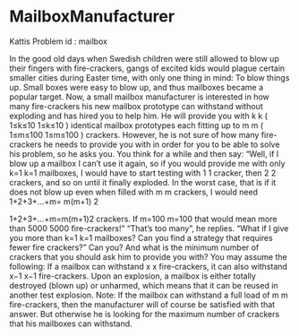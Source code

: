 # MailboxManufacturer
Kattis Problem id  : mailbox

In the good old days when Swedish children were still allowed to blow up their fingers with fire-crackers, gangs of excited kids would plague certain smaller cities during Easter time, with only one thing in mind: To blow things up. Small boxes were easy to blow up, and thus mailboxes became a popular target. Now, a small mailbox manufacturer is interested in how many fire-crackers his new mailbox prototype can withstand without exploding and has hired you to help him. He will provide you with
k
k
(
1≤k≤10
1≤k≤10
) identical mailbox prototypes each fitting up to
m
m
(
1≤m≤100
1≤m≤100
) crackers.
However, he is not sure of how many fire-crackers he needs to provide you with in order for you to be able to solve his problem, so he asks you. You think for a while and then say:
“Well, if I blow up a mailbox I can’t use it again, so if you would provide me with only
k=1
k=1
mailboxes, I would have to start testing with
1
1
cracker, then
2
2
crackers, and so on until it finally exploded. In the worst case, that is if it does not blow up even when filled with
m
m
crackers, I would need
1+2+3+…+m=
m(m+1)
2

1+2+3+…+m=m(m+1)2
crackers. If
m=100
m=100
that would mean more than
5000
5000
fire-crackers!”
“That’s too many”, he replies. “What if I give you more than
k=1
k=1
mailboxes? Can you find a strategy that requires fewer fire crackers?”
Can you? And what is the minimum number of crackers that you should ask him to provide you with?
You may assume the following:
If a mailbox can withstand
x
x
fire-crackers, it can also withstand
x−1
x−1
fire-crackers.
Upon an explosion, a mailbox is either totally destroyed (blown up) or unharmed, which means that it can be reused in another test explosion.
Note: If the mailbox can withstand a full load of
m
m
fire-crackers, then the manufacturer will of course be satisfied with that answer. But otherwise he is looking for the maximum number of crackers that his mailboxes can withstand.
